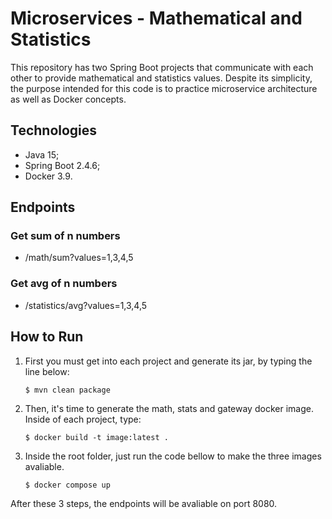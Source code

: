 # Microservices - Mathematical and Statistics

This repository has two Spring Boot projects that communicate with each other to provide mathematical and statistics values. Despite its simplicity, the purpose intended for this code is to practice microservice architecture as well as Docker concepts. 

## Technologies

- Java 15;
- Spring Boot 2.4.6;
- Docker 3.9.

## Endpoints

### Get sum of n numbers

- /math/sum?values=1,3,4,5

### Get avg of n numbers

- /statistics/avg?values=1,3,4,5

## How to Run

1. First you must get into each project and generate its jar, by typing the line below:

    `$ mvn clean package`

2. Then, it's time to generate the math, stats and gateway docker image. Inside of each project, type:

    `$ docker build -t image:latest .`

3. Inside the root folder, just run the code bellow to make the three images avaliable.

    `$ docker compose up`

After these 3 steps, the endpoints will be avaliable on port 8080.